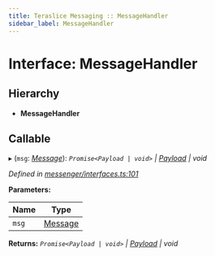 ```yaml
---
title: Teraslice Messaging :: MessageHandler
sidebar_label: MessageHandler
---
```


# Interface: MessageHandler

## Hierarchy

* **MessageHandler**

## Callable

▸ (`msg`: *[Message](message.md)*): *`Promise<Payload | void>` | [Payload](payload.md) | void*

*Defined in [messenger/interfaces.ts:101](https://github.com/terascope/teraslice/blob/5e4063e2/packages/teraslice-messaging/src/messenger/interfaces.ts#L101)*

**Parameters:**

Name | Type |
------ | ------ |
`msg` | [Message](message.md) |

**Returns:** *`Promise<Payload | void>` | [Payload](payload.md) | void*
